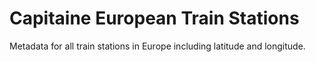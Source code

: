 # Capitaine European Train Stations

Metadata for all train stations in Europe including latitude and longitude.

